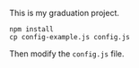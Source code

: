 This is my graduation project.

```
npm install
cp config-example.js config.js
```
Then modify the `config.js` file.
